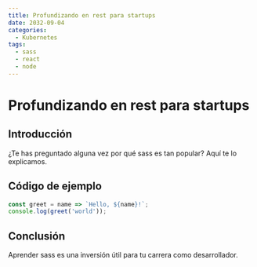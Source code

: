 ```yaml
---
title: Profundizando en rest para startups
date: 2032-09-04
categories:
  - Kubernetes
tags:
  - sass
  - react
  - node
---
```


# Profundizando en rest para startups

## Introducción

¿Te has preguntado alguna vez por qué sass es tan popular? Aquí te lo explicamos.

## Código de ejemplo

```javascript
const greet = name => `Hello, ${name}!`;
console.log(greet('world'));
```

## Conclusión

Aprender sass es una inversión útil para tu carrera como desarrollador.